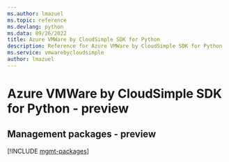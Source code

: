 ```yaml
---
ms.author: lmazuel
ms.topic: reference
ms.devlang: python
ms.data: 09/26/2022
title: Azure VMWare by CloudSimple SDK for Python
description: Reference for Azure VMWare by CloudSimple SDK for Python
ms.service: vmwarebycloudsimple
author: lmazuel
---
```

# Azure VMWare by CloudSimple SDK for Python - preview

## Management packages - preview
[!INCLUDE [mgmt-packages](vmware-by-cloudsimple-mgmt-index.md)]